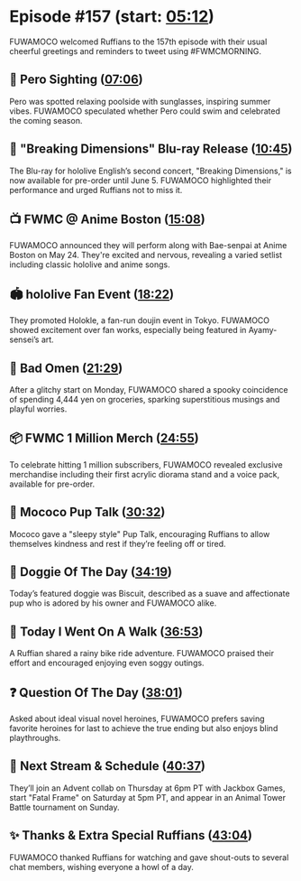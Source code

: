 # Episode #157 (start: [05:12](https://youtu.be/xba6xhc7bWE?t=05m12s))

FUWAMOCO welcomed Ruffians to the 157th episode with their usual cheerful greetings and reminders to tweet using #FWMCMORNING.

## 👀 Pero Sighting ([07:06](https://youtu.be/xba6xhc7bWE?t=07m06s))

Pero was spotted relaxing poolside with sunglasses, inspiring summer vibes. FUWAMOCO speculated whether Pero could swim and celebrated the coming season.

## 🎤 "Breaking Dimensions" Blu-ray Release ([10:45](https://youtu.be/xba6xhc7bWE?t=10m45s))

The Blu-ray for hololive English’s second concert, "Breaking Dimensions," is now available for pre-order until June 5. FUWAMOCO highlighted their performance and urged Ruffians not to miss it.

## 📺 FWMC @ Anime Boston ([15:08](https://youtu.be/xba6xhc7bWE?t=15m08s))

FUWAMOCO announced they will perform along with Bae-senpai at Anime Boston on May 24. They're excited and nervous, revealing a varied setlist including classic hololive and anime songs.

## 🏟️ hololive Fan Event ([18:22](https://youtu.be/xba6xhc7bWE?t=18m22s))

They promoted Holokle, a fan-run doujin event in Tokyo. FUWAMOCO showed excitement over fan works, especially being featured in Ayamy-sensei’s art.

## 🔮 Bad Omen ([21:29](https://youtu.be/xba6xhc7bWE?t=21m29s))

After a glitchy start on Monday, FUWAMOCO shared a spooky coincidence of spending 4,444 yen on groceries, sparking superstitious musings and playful worries.

## 📦 FWMC 1 Million Merch ([24:55](https://youtu.be/xba6xhc7bWE?t=24m55s))

To celebrate hitting 1 million subscribers, FUWAMOCO revealed exclusive merchandise including their first acrylic diorama stand and a voice pack, available for pre-order.

## 📣 Mococo Pup Talk ([30:32](https://youtu.be/xba6xhc7bWE?t=30m32s))

Mococo gave a "sleepy style" Pup Talk, encouraging Ruffians to allow themselves kindness and rest if they’re feeling off or tired.

## 🐶 Doggie Of The Day ([34:19](https://youtu.be/xba6xhc7bWE?t=34m19s))

Today’s featured doggie was Biscuit, described as a suave and affectionate pup who is adored by his owner and FUWAMOCO alike.

## 🚶 Today I Went On A Walk ([36:53](https://youtu.be/xba6xhc7bWE?t=36m53s))

A Ruffian shared a rainy bike ride adventure. FUWAMOCO praised their effort and encouraged enjoying even soggy outings.

## ❓ Question Of The Day ([38:01](https://youtu.be/xba6xhc7bWE?t=38m01s))

Asked about ideal visual novel heroines, FUWAMOCO prefers saving favorite heroines for last to achieve the true ending but also enjoys blind playthroughs.

## 📅 Next Stream & Schedule ([40:37](https://youtu.be/xba6xhc7bWE?t=40m37s))

They’ll join an Advent collab on Thursday at 6pm PT with Jackbox Games, start "Fatal Frame" on Saturday at 5pm PT, and appear in an Animal Tower Battle tournament on Sunday.

## ✨ Thanks & Extra Special Ruffians ([43:04](https://youtu.be/xba6xhc7bWE?t=43m04s))

FUWAMOCO thanked Ruffians for watching and gave shout-outs to several chat members, wishing everyone a howl of a day.

